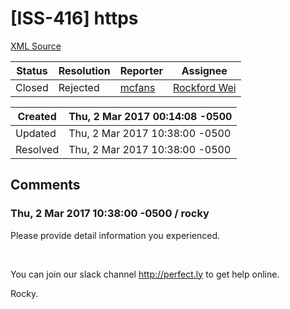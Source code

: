 # [ISS-416] https

[XML Source](./xml/ISS-416.xml)
<p></p>





Status|Resolution|Reporter|Assignee
------|----------|--------|--------
Closed|Rejected|[mcfans](478356533@qq.com)|[Rockford Wei]($rocky)





Created|Thu, 2 Mar 2017 00:14:08 -0500
-------|--------------
Updated|Thu, 2 Mar 2017 10:38:00 -0500
Resolved|Thu, 2 Mar 2017 10:38:00 -0500


## Comments




### Thu, 2 Mar 2017 10:38:00 -0500 / rocky 

<p><p>Please provide detail information you experienced.</p>

<p> </p>

<p>You can join our slack channel <a href="http://perfect.ly" class="external-link" rel="nofollow">http://perfect.ly</a> to get help online.</p>

<p>Rocky.</p></p>


